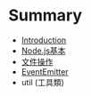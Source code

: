 # Summary

* [Introduction](README.md)
* [Node.js基本](chapter1.md)
* [文件操作](wen_jian_cao_zuo.md)
* [EventEmitter](eventemitter.md)
* util (工具類)

